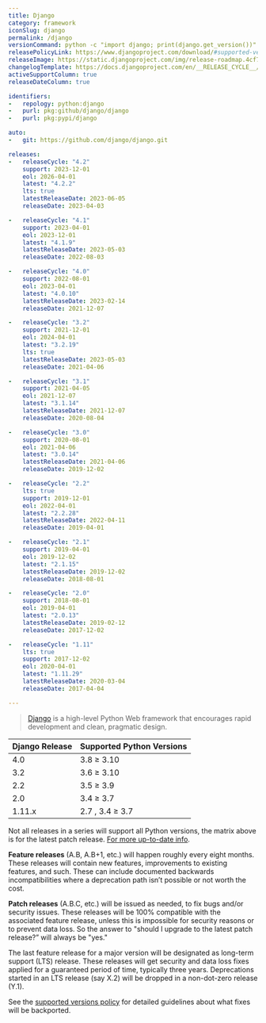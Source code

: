 ```yaml
---
title: Django
category: framework
iconSlug: django
permalink: /django
versionCommand: python -c "import django; print(django.get_version())"
releasePolicyLink: https://www.djangoproject.com/download/#supported-versions
releaseImage: https://static.djangoproject.com/img/release-roadmap.4cf783b31fbe.png
changelogTemplate: https://docs.djangoproject.com/en/__RELEASE_CYCLE__/releases/__LATEST__/
activeSupportColumn: true
releaseDateColumn: true

identifiers:
-   repology: python:django
-   purl: pkg:github/django/django
-   purl: pkg:pypi/django

auto:
-   git: https://github.com/django/django.git

releases:
-   releaseCycle: "4.2"
    support: 2023-12-01
    eol: 2026-04-01
    latest: "4.2.2"
    lts: true
    latestReleaseDate: 2023-06-05
    releaseDate: 2023-04-03

-   releaseCycle: "4.1"
    support: 2023-04-01
    eol: 2023-12-01
    latest: "4.1.9"
    latestReleaseDate: 2023-05-03
    releaseDate: 2022-08-03

-   releaseCycle: "4.0"
    support: 2022-08-01
    eol: 2023-04-01
    latest: "4.0.10"
    latestReleaseDate: 2023-02-14
    releaseDate: 2021-12-07

-   releaseCycle: "3.2"
    support: 2021-12-01
    eol: 2024-04-01
    latest: "3.2.19"
    lts: true
    latestReleaseDate: 2023-05-03
    releaseDate: 2021-04-06

-   releaseCycle: "3.1"
    support: 2021-04-05
    eol: 2021-12-07
    latest: "3.1.14"
    latestReleaseDate: 2021-12-07
    releaseDate: 2020-08-04

-   releaseCycle: "3.0"
    support: 2020-08-01
    eol: 2021-04-06
    latest: "3.0.14"
    latestReleaseDate: 2021-04-06
    releaseDate: 2019-12-02

-   releaseCycle: "2.2"
    lts: true
    support: 2019-12-01
    eol: 2022-04-01
    latest: "2.2.28"
    latestReleaseDate: 2022-04-11
    releaseDate: 2019-04-01

-   releaseCycle: "2.1"
    support: 2019-04-01
    eol: 2019-12-02
    latest: "2.1.15"
    latestReleaseDate: 2019-12-02
    releaseDate: 2018-08-01

-   releaseCycle: "2.0"
    support: 2018-08-01
    eol: 2019-04-01
    latest: "2.0.13"
    latestReleaseDate: 2019-02-12
    releaseDate: 2017-12-02

-   releaseCycle: "1.11"
    lts: true
    support: 2017-12-02
    eol: 2020-04-01
    latest: "1.11.29"
    latestReleaseDate: 2020-03-04
    releaseDate: 2017-04-04

---
```


> [Django](https://www.djangoproject.com/) is a high-level Python Web framework that encourages
> rapid development and clean, pragmatic design.

| Django Release | Supported Python Versions |
|----------------|---------------------------|
| 4.0            | 3.8 ≥ 3.10                |
| 3.2            | 3.6 ≥ 3.10                |
| 2.2            | 3.5 ≥ 3.9                 |
| 2.0            | 3.4 ≥ 3.7                 |
| 1.11.x         | 2.7 , 3.4 ≥ 3.7           |

Not all releases in a series will support all Python versions, the matrix above is for the latest
patch release. [For more up-to-date info](https://docs.djangoproject.com/en/4.0/faq/install/#what-python-version-can-i-use-with-django).

**Feature releases** (A.B, A.B+1, etc.) will happen roughly every eight months. These releases will
contain new features, improvements to existing features, and such. These can include documented
backwards incompatibilities where a deprecation path isn’t possible or not worth the cost.

**Patch releases** (A.B.C, etc.) will be issued as needed, to fix bugs and/or security issues.
These releases will be 100% compatible with the associated feature release, unless this is
impossible for security reasons or to prevent data loss. So the answer to "should I upgrade to the
latest patch release?” will always be "yes."

The last feature release for a major version will be designated as long-term support (LTS) release.
These releases will get security and data loss fixes applied for a guaranteed period of time,
typically three years. Deprecations started in an LTS release (say X.2) will be dropped in a
non-dot-zero release (Y.1).

See the [supported versions policy](https://docs.djangoproject.com/en/dev/internals/release-process/#supported-versions)
for detailed guidelines about what fixes will be backported.
